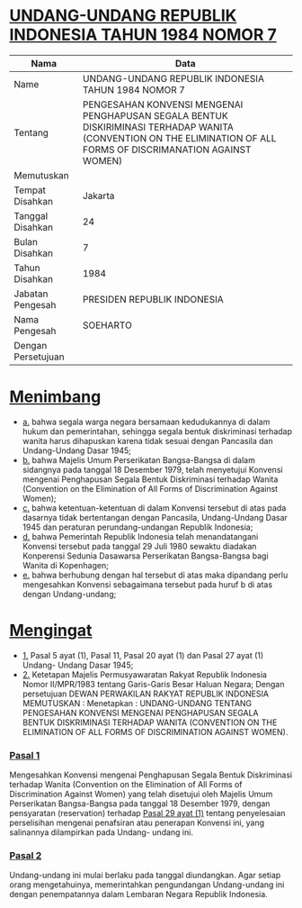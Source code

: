 # [UNDANG-UNDANG REPUBLIK INDONESIA TAHUN 1984 NOMOR 7](http://example.org/legal/peraturan/uu/1984/7)

| Nama | Data |
| ------ | ----- |
|Name|UNDANG-UNDANG REPUBLIK INDONESIA TAHUN 1984 NOMOR 7|
|Tentang| PENGESAHAN KONVENSI MENGENAI PENGHAPUSAN SEGALA BENTUK DISKIRIMINASI TERHADAP WANITA (CONVENTION ON THE ELIMINATION OF ALL FORMS OF DISCRIMANATION AGAINST WOMEN)|
|Memutuskan||
|Tempat Disahkan|Jakarta|
|Tanggal Disahkan|24|
|Bulan Disahkan|7|
|Tahun Disahkan|1984|
|Jabatan Pengesah|PRESIDEN REPUBLIK INDONESIA|
|Nama Pengesah|SOEHARTO|
|Dengan Persetujuan||
# [Menimbang](http://example.org/legal/peraturan/uu/1984/7/menimbang)

* [a.](http://example.org/legal/peraturan/uu/1984/7/menimbang/huruf/a) bahwa segala warga negara bersamaan kedudukannya di dalam hukum dan pemerintahan, sehingga segala bentuk diskriminasi terhadap wanita harus dihapuskan karena tidak sesuai dengan Pancasila dan Undang-Undang Dasar 1945;
* [b.](http://example.org/legal/peraturan/uu/1984/7/menimbang/huruf/b) bahwa Majelis Umum Perserikatan Bangsa-Bangsa di dalam sidangnya pada tanggal 18 Desember 1979, telah menyetujui Konvensi mengenai Penghapusan Segala Bentuk Diskriminasi terhadap Wanita (Convention on the Elimination of All Forms of Discrimination Against Women);
* [c.](http://example.org/legal/peraturan/uu/1984/7/menimbang/huruf/c) bahwa ketentuan-ketentuan di dalam Konvensi tersebut di atas pada dasarnya tidak bertentangan dengan Pancasila, Undang-Undang Dasar 1945 dan peraturan perundang-undangan Republik Indonesia;
* [d.](http://example.org/legal/peraturan/uu/1984/7/menimbang/huruf/d) bahwa Pemerintah Republik Indonesia telah menandatangani Konvensi tersebut pada tanggal 29 Juli 1980 sewaktu diadakan Konperensi Sedunia Dasawarsa Perserikatan Bangsa-Bangsa bagi Wanita di Kopenhagen;
* [e.](http://example.org/legal/peraturan/uu/1984/7/menimbang/huruf/e) bahwa berhubung dengan hal tersebut di atas maka dipandang perlu mengesahkan Konvensi sebagaimana tersebut pada huruf b di atas dengan Undang-undang;
# [Mengingat](http://example.org/legal/peraturan/uu/1984/7/mengingat)

* [1.](http://example.org/legal/peraturan/uu/1984/7/mengingat/huruf/0001) Pasal 5 ayat (1), Pasal 11, Pasal 20 ayat (1) dan Pasal 27 ayat (1) Undang- Undang Dasar 1945;
* [2.](http://example.org/legal/peraturan/uu/1984/7/mengingat/huruf/0002) Ketetapan Majelis Permusyawaratan Rakyat Republik Indonesia Nomor II/MPR/1983 tentang Garis-Garis Besar Haluan Negara; Dengan persetujuan DEWAN PERWAKILAN RAKYAT REPUBLIK INDONESIA MEMUTUSKAN : Menetapkan : UNDANG-UNDANG TENTANG PENGESAHAN KONVENSI MENGENAI PENGHAPUSAN SEGALA BENTUK DISKRIMINASI TERHADAP WANITA (CONVENTION ON THE ELIMINATION OF ALL FORMS OF DISCRIMINATION AGAINST WOMEN).

### [Pasal 1](http://example.org/legal/peraturan/uu/1984/7/pasal/0001)
Mengesahkan Konvensi mengenai Penghapusan Segala Bentuk Diskriminasi terhadap Wanita (Convention on the Elimination of All Forms of Discrimination Against Women) yang telah disetujui oleh Majelis Umum Perserikatan Bangsa-Bangsa pada tanggal 18 Desember 1979, dengan pensyaratan (reservation) terhadap [Pasal 29 ayat (1)](http://example.org/legal/peraturan/uu/1984/7/pasal/0001/versi/19840724/ayat/0001) tentang penyelesaian perselisihan mengenai penafsiran atau penerapan Konvensi ini, yang salinannya dilampirkan pada Undang- undang ini.


### [Pasal 2](http://example.org/legal/peraturan/uu/1984/7/pasal/0002)
Undang-undang ini mulai berlaku pada tanggal diundangkan. Agar setiap orang mengetahuinya, memerintahkan pengundangan Undang-undang ini dengan penempatannya dalam Lembaran Negara Republik Indonesia.
